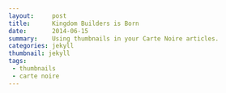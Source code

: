 ```yaml
---
layout:     post
title:      Kingdom Builders is Born
date:       2014-06-15
summary:    Using thumbnails in your Carte Noire articles.
categories: jekyll
thumbnail: jekyll
tags:
 - thumbnails
 - carte noire
---
```

